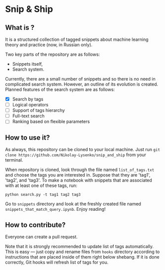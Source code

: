 # Snip & Ship

## What is ?

It is a structured collection of tagged snippets about machine learning theory and practice (now, in Russian only).

Two key parts of the repository are as follows:
* Snippets itself,
* Search system.

Currently, there are a small number of snippets and so there is no need in complicated search system. However, an outline of its evolution is created. Planned features of the search system are as follows:
- [x] Search by tags
- [ ] Logical operators
- [ ] Support of tags hierarchy
- [ ] Full-text search
- [ ] Ranking based on flexible parameters

## How to use it?

As always, this repository can be cloned to your local machine. Just run `git clone https://github.com/Nikolay-Lysenko/snip_and_ship` from your terminal.

When repository is cloned, look through the file named `list_of_tags.txt` and choose the tags you are interested in. Suppose that they are 'tag1', 'tag2', and 'tag3'. To make a notebook with snippets that are associated with at least one of these tags, run:

```
python search.py -t tag1 tag2 tag3
```

Go to `snippets` directory and look at the freshly created file named `snippets_that_match_query.ipynb`. Enjoy reading!

## How to contribute?

Everyone can create a pull request.

Note that it is strongly recommended to update list of tags automatically. This is easy — just copy and rename files from `hooks` directory according to instructions that are placed inside of them right below shebang. If it is done correctly, Git hooks will refresh list of tags for you.


